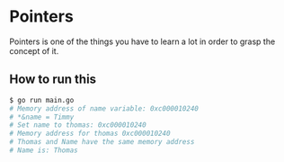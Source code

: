 # Pointers

Pointers is one of the things you have to learn a lot in order to grasp the concept of it.

## How to run this
```bash
$ go run main.go
# Memory address of name variable: 0xc000010240
# *&name = Timmy
# Set name to thomas: 0xc000010240
# Memory address for thomas 0xc000010240
# Thomas and Name have the same memory address
# Name is: Thomas
```